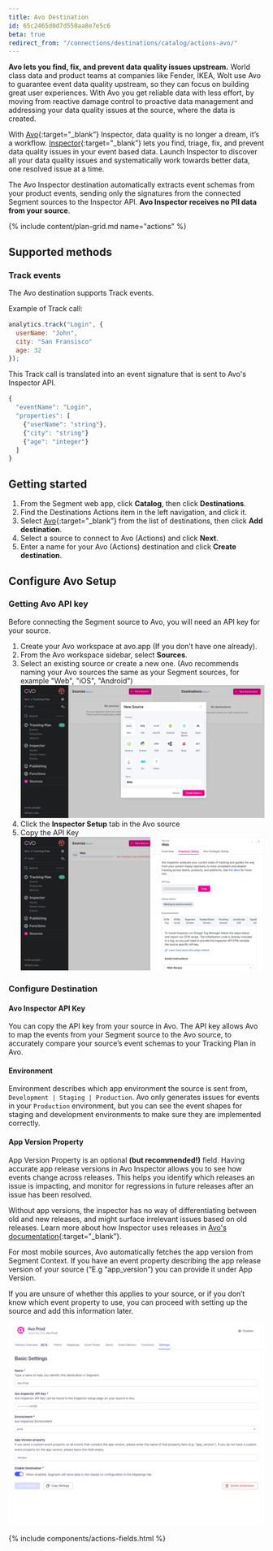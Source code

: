 ```yaml
---
title: Avo Destination
id: 65c2465d0d7d550aa8e7e5c6
beta: true
redirect_from: "/connections/destinations/catalog/actions-avo/"
---
```


**Avo lets you find, fix, and prevent data quality issues upstream.** World class data and product teams at companies like Fender, IKEA, Wolt use Avo to guarantee event data quality upstream, so they can focus on building great user experiences. With Avo you get reliable data with less effort, by moving from reactive damage control to proactive data management and addressing your data quality issues at the source, where the data is created.

With [Avo](https://avo.app){:target="\_blank”} Inspector, data quality is no longer a dream, it’s a workflow.
[Inspector](https://www.avo.app/data-observability){:target="\_blank”} lets you find, triage, fix, and prevent data quality issues in your event based data. Launch Inspector to discover all your data quality issues and systematically work towards better data, one resolved issue at a time.

The Avo Inspector destination automatically extracts event schemas from your product events, sending only the signatures from the connected Segment sources to the Inspector API. **Avo Inspector receives no PII data from your source**.

{% include content/plan-grid.md name="actions" %}

## Supported methods

### Track events

The Avo destination supports Track events.

Example of Track call:

```js
analytics.track("Login", {
  userName: "John",
  city: "San Fransisco"
  age: 32
});
```

This Track call is translated into an event signature that is sent to Avo's Inspector API.

```js
{
  "eventName": "Login",
  "properties": [
    {"userName": "string"},
    {"city": "string"}
    {"age": "integer"}
  ]
}
```

## Getting started

1. From the Segment web app, click **Catalog**, then click **Destinations**.
2. Find the Destinations Actions item in the left navigation, and click it.
3. Select [Avo](https://app.segment.com/goto-my-workspace/destinations/catalog/actions-avo){:target="\_blank”} from the list of destinations, then click **Add destination**.
4. Select a source to connect to Avo (Actions) and click **Next**.
5. Enter a name for your Avo (Actions) destination and click **Create destination**.

## Configure Avo Setup

### Getting Avo API key

Before connecting the Segment source to Avo, you will need an API key for your source.

1. Create your Avo workspace at avo.app (If you don’t have one already).
2. From the Avo workspace sidebar, select **Sources**.
3. Select an existing source or create a new one. (Avo recommends naming your Avo sources the same as your Segment sources, for example "Web", "iOS", "Android")
   ![Select a source](images/select-source.png)
4. Click the **Inspector Setup** tab in the Avo source
5. Copy the API Key
   ![Copy API key](images/api-key.png)

### Configure Destination

#### Avo Inspector API Key

You can copy the API key from your source in Avo. The API key allows Avo to map the events from your Segment source to the Avo source, to accurately compare your source’s event schemas to your Tracking Plan in Avo.

#### Environment

Environment describes which app environment the source is sent from, `Development | Staging | Production`.
Avo only generates issues for events in your `Production` environment, but you can see the event shapes for staging and development environments to make sure they are implemented correctly.

#### App Version Property

App Version Property is an optional **(but recommended!)** field. Having accurate app release versions in Avo Inspector allows you to see how events change across releases. This helps you identify which releases an issue is impacting, and monitor for regressions in future releases after an issue has been resolved.

Without app versions, the inspector has no way of differentiating between old and new releases, and might surface irrelevant issues based on old releases. Learn more about how Inspector uses releases in [Avo's documentation](https://www.avo.app/docs/inspector/inspector-issues-view#release-and-source-breakdown){:target="\_blank”}.

For most mobile sources, Avo automatically fetches the app version from Segment Context. If you have an event property describing the app release version of your source (“E.g “app_version”) you can provide it under App Version.

If you are unsure of whether this applies to your source, or if you don’t know which event property to use, you can proceed with setting up the source and add this information later.

![Select a source](images/avo-destination.png)

{% include components/actions-fields.html %}
